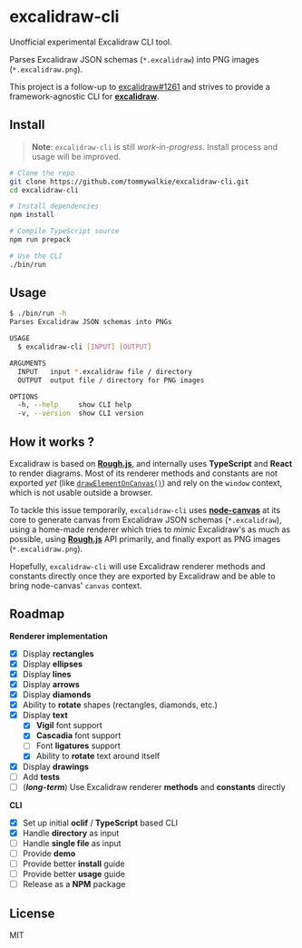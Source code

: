 # excalidraw-cli
Unofficial experimental Excalidraw CLI tool.

Parses Excalidraw JSON schemas (`*.excalidraw`) into PNG images (`*.excalidraw.png`).

This project is a follow-up to [excalidraw#1261](https://github.com/excalidraw/excalidraw/issues/1261) and strives to provide a framework-agnostic CLI for **[excalidraw](https://github.com/excalidraw/excalidraw)**.

## Install

> **Note**: `excalidraw-cli` is still _work-in-progress_. Install process and usage will be improved.

```bash
# Clone the repo
git clone https://github.com/tommywalkie/excalidraw-cli.git
cd excalidraw-cli

# Install dependencies
npm install

# Compile TypeScript source
npm run prepack

# Use the CLI
./bin/run
```

## Usage

```bash
$ ./bin/run -h
Parses Excalidraw JSON schemas into PNGs

USAGE
  $ excalidraw-cli [INPUT] [OUTPUT]

ARGUMENTS
  INPUT   input *.excalidraw file / directory
  OUTPUT  output file / directory for PNG images

OPTIONS
  -h, --help     show CLI help
  -v, --version  show CLI version
```

## How it works ?

Excalidraw is based on [**Rough.js**](https://roughjs.com/), and internally uses **TypeScript** and **React** to render diagrams. Most of its renderer methods and constants are not exported _yet_ (like [`drawElementOnCanvas()`](https://github.com/excalidraw/excalidraw/blob/046c0818c5b39b78c70646b5f9a1c28f31787694/src/renderer/renderElement.ts#L86-L153)) and rely on the `window` context, which is not usable outside a browser.

To tackle this issue temporarily, `excalidraw-cli` uses **[node-canvas](https://github.com/Automattic/node-canvas)** at its core to generate canvas from Excalidraw JSON schemas (`*.excalidraw`), using a home-made renderer which tries to _mimic_ Excalidraw's as much as possible, using [**Rough.js**](https://roughjs.com/) API primarily, and finally export as PNG images (`*.excalidraw.png`).

Hopefully, `excalidraw-cli` will use Excalidraw renderer methods and constants directly once they are exported by Excalidraw and be able to bring node-canvas' `canvas` context.

## Roadmap

**Renderer implementation**

- [x] Display **rectangles**
- [x] Display **ellipses**
- [x] Display **lines**
- [x] Display **arrows**
- [x] Display **diamonds**
- [x] Ability to **rotate** shapes (rectangles, diamonds, etc.)
- [x] Display **text**
  - [x] **Vigil** font support
  - [x] **Cascadia** font support
  - [ ] Font **ligatures** support
  - [x] Ability to **rotate** text around itself
- [x] Display **drawings**
- [ ] Add **tests**
- [ ] (**_long-term_**) Use Excalidraw renderer **methods** and **constants** directly

**CLI**

- [x] Set up initial **oclif** / **TypeScript** based CLI
- [x] Handle **directory** as input
- [ ] Handle **single file** as input
- [ ] Provide **demo**
- [ ] Provide better **install** guide
- [ ] Provide better **usage** guide
- [ ] Release as a **NPM** package

## License

MIT